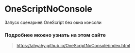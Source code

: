 # OneScriptNoConsole
Запуск сценариев OneScript без окна консоли

### Подробнее можно узнать на этом сайте

> <https://ahyahy.github.io/OneScriptNoConsole/index.html>

